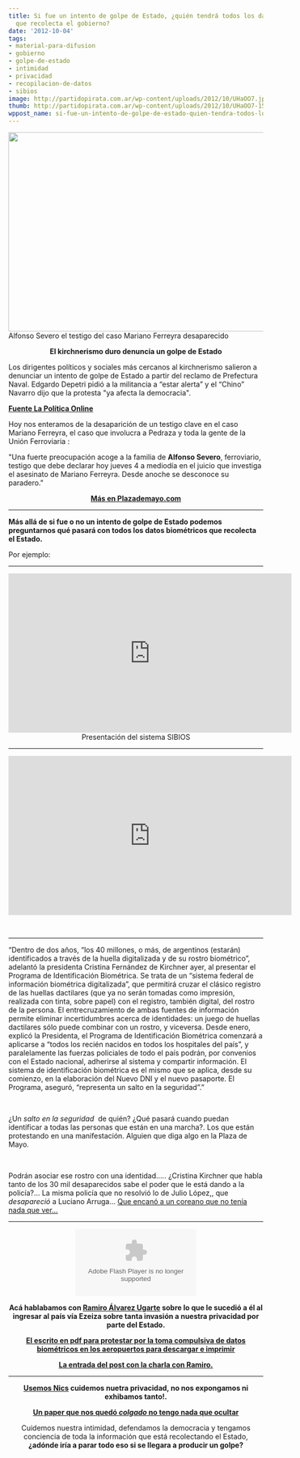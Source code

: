 ```yaml
---
title: Si fue un intento de golpe de Estado, ¿quién tendrá todos los datos biométricos
  que recolecta el gobierno?
date: '2012-10-04'
tags:
- material-para-difusion
- gobierno
- golpe-de-estado
- intimidad
- privacidad
- recopilacion-de-datos
- sibios
image: http://partidopirata.com.ar/wp-content/uploads/2012/10/UHaOO7.jpeg
thumb: http://partidopirata.com.ar/wp-content/uploads/2012/10/UHaOO7-150x150.jpeg
wppost_name: si-fue-un-intento-de-golpe-de-estado-quien-tendra-todos-los-datos-biometricos-que-recolecta-el-gobierno
---
```


<a href="http://partidopirata.com.ar/wp-content/uploads/2012/10/UHaOO7.jpeg"><img class=" wp-image-6726" title="Alfonso Severo" src="http://partidopirata.com.ar/wp-content/uploads/2012/10/UHaOO7.jpeg" alt="" width="591" height="394" /></a> Alfonso Severo el testigo del caso Mariano Ferreyra desaparecido

<p style="text-align: center;"><strong>El kirchnerismo duro denuncia un golpe de Estado</strong></p>
Los dirigentes políticos y sociales más cercanos al kirchnerismo salieron a denunciar un intento de golpe de Estado a partir del reclamo de Prefectura Naval. Edgardo Depetri pidió a la militancia a “estar alerta” y el “Chino” Navarro dijo que la protesta "ya afecta la democracia".

<strong><a href="http://www.lapoliticaonline.com/noticias/val/85635-6/para-depetri-los-gendarmes-y-prefectos-%E2%80%9Cestan-sublevados-.html" target="_blank">Fuente La Política Online</a></strong>

Hoy nos enteramos de la desaparición de un testigo clave en el caso Mariano Ferreyra, el caso que involucra a Pedraza y toda la gente de la Unión Ferroviaria :
<p style="text-align: left;">"Una fuerte preocupación acoge a la familia de <strong>Alfonso Severo</strong>, ferroviario, testigo que debe declarar hoy jueves 4 a mediodía en el juicio que investiga el asesinato de Mariano Ferreyra. Desde anoche se desconoce su paradero."</p>
<p style="text-align: center;"><strong><a href="http://www.plazademayo.com/2012/10/caso-mariano-ferreyra-donde-esta-un-testigo/" target="_blank">Más en Plazademayo.com</a></strong></p>


<hr />

<strong>Más allá de si fue o no un intento de golpe de Estado podemos preguntarnos qué pasará con todos los datos biométricos que recolecta el Estado.</strong>

Por ejemplo:

<hr />

<center>
<iframe src="http://www.youtube.com/embed/ZZnVuBHJ994" frameborder="0" width="560" height="315"></iframe>
Presentación del sistema SIBIOS</center>

<hr />

<iframe src="http://www.youtube.com/embed/ARWx6uWxHtU" frameborder="0" width="560" height="315"></iframe>

&nbsp;

<hr />

<div>

“Dentro de dos años, “los 40 millones, o más, de argentinos (estarán) identificados a través de la huella digitalizada y de su rostro biométrico”, adelantó la presidenta Cristina Fernández de Kirchner ayer, al presentar el Programa de Identificación Biométrica. Se trata de un “sistema federal de información biométrica digitalizada”, que permitirá cruzar el clásico registro de las huellas dactilares (que ya no serán tomadas como impresión, realizada con tinta, sobre papel) con el registro, también digital, del rostro de la persona. El entrecruzamiento de ambas fuentes de información permite eliminar incertidumbres acerca de identidades: un juego de huellas dactilares sólo puede combinar con un rostro, y viceversa. Desde enero, explicó la Presidenta, el Programa de Identificación Biométrica comenzará a aplicarse a “todos los recién nacidos en todos los hospitales del país”, y paralelamente las fuerzas policiales de todo el país podrán, por convenios con el Estado nacional, adherirse al sistema y compartir información. El sistema de identificación biométrica es el mismo que se aplica, desde su comienzo, en la elaboración del Nuevo DNI y el nuevo pasaporte. El Programa, aseguró, “representa un salto en la seguridad”.”

</div>
<div>

&nbsp;

</div>
<div>

¿Un <em>salto en la seguridad</em>  de quién? ¿Qué pasará cuando puedan identificar a todas las personas que están en una marcha?. Los que están protestando en una manifestación. Alguien que diga algo en la Plaza de Mayo.

</div>
<div>

&nbsp;

</div>
<div>

Podrán asociar ese rostro con una identidad….. ¿Cristina Kirchner que habla tanto de los 30 mil desaparecidos sabe el poder que le está dando a la policía?… La misma policía que no resolvió lo de Julio López,, que <em>desapareció</em> a Luciano Arruga… <a href="http://partido-pirata.blogspot.com/2011/10/el-rey-de-los-perejiles-y-todos-los.html">Que encanó a un coreano que no tenía nada que ver…</a>

</div>

<hr />

<center>
<object id="player1191700" width="240" height="133" classid="clsid:d27cdb6e-ae6d-11cf-96b8-444553540000" codebase="http://download.macromedia.com/pub/shockwave/cabs/flash/swflash.cab#version=6,0,40,0"><param name="AllowScriptAccess" value="always" /><param name="allowFullScreen" value="true" /><param name="wmode" value="transparent" /><param name="src" value="http://www.ivoox.com/playerivoox_ee_1191700_1.html" /><param name="allowfullscreen" value="true" /><param name="allowscriptaccess" value="always" /><embed id="player1191700" width="240" height="133" type="application/x-shockwave-flash" src="http://www.ivoox.com/playerivoox_ee_1191700_1.html" AllowScriptAccess="always" allowFullScreen="true" wmode="transparent" allowfullscreen="true" allowscriptaccess="always" /></object></center>
<p style="text-align: center;"><strong>Acá hablabamos con <a href="https://twitter.com/@ramiroau" target="_blank"> Ramiro Álvarez Ugarte</a> sobre lo que le sucedió a él al ingresar al país vía Ezeiza sobre tanta invasión a nuestra privacidad por parte del Estado.</strong></p>
<p style="text-align: center;"><strong><a href="../wp-content/uploads/2012/06/PDFOnline.pdf">El escrito en pdf para protestar por la toma compulsiva de datos biométricos en los aeropuertos para descargar e imprimir</a></strong></p>
<p style="text-align: center;"><strong><a href="http://partidopirata.com.ar/4771/nota-para-protestar-por-la-toma-compulsiva-de-datos-biometricos-en-ezeiza-afip-otros">La entrada del post con la charla con Ramiro.</a></strong></p>


<hr />
<p style="text-align: center;"><strong><a href="http://nicks.partidopirata.com.ar/">Usemos Nics</a> cuidemos nuetra privacidad, no nos expongamos ni exhibamos tanto!.</strong></p>
<p style="text-align: center;"><strong><a href="http://partidopirata.com.ar/4178/no-tengo-nada-que-ocultar-y-otras-confusiones-sobre-la-privacidad-traduccion-en-progreso-ii">Un paper que nos quedó <em>colgado</em> no tengo nada que ocultar</a></strong></p>
<p style="text-align: center;">Cuidemos nuestra intimidad, defendamos la democracia y tengamos conciencia de toda la información que está recolectando el Estado,<strong> ¿adónde iría a parar todo eso si se llegara a producir un golpe?</strong></p>
